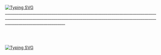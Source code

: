 [![Typing SVG](https://readme-typing-svg.herokuapp.com?font=Fira+Code&size=40&duration=1000&pause=1000&color=F70000&repeat=false&width=650&height=200&lines=Hi+There%F0%9F%91%8B+My+Name+Is+Lukas+;I+love+Gaming+and+Biking)](https://git.io/typing-svg)___________________________________________________________________________________________________________________________________________________________________________________________

<br />
<br />
<br />
<a href="https://git.io/typing-svg"><img src="https://readme-typing-svg.herokuapp.com?font=Fira+Code&size=50&duration=500&pause=50&color=F70000&multiline=true&repeat=false&width=700&height=500&lines=About+Me" alt="Typing SVG" /></a>
